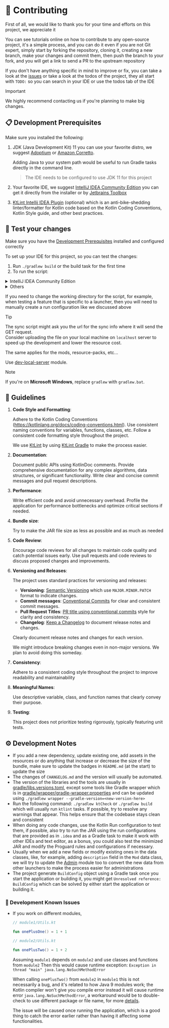 # 🌱 Contributing

First of all, we would like to thank you for your time and efforts on this project, we appreciate it

You can see tutorials online on how to contribute to any open-source project, it's a simple process, and you can do it
even if you are not Git expert, simply start by forking the repository, cloning it, creating a new branch, make your
changes
and commit them, then push the branch to your fork, and you will get a link to send a PR to the upstream repository

If you don't have anything specific in mind to improve or fix, you can take a look at
the [issues](https://github.com/FreshKernel/kraft-sync/issues) or take a look at
the todos of the project, they all start with `TODO:` so you can search in your IDE or use the todos tab of the IDE

> [!IMPORTANT]
> We highly recommend contacting us if you're planning to make big changes.

## 📋 Development Prerequisites

[//]: # (This section is referenced by the README.md file)

Make sure you installed the following:

1. JDK (Java Development Kit) 11
   you can use your favorite distro,
   we suggest [Adoptium](https://adoptium.net/) or [Amazon Corretto](https://aws.amazon.com/corretto/).

   Adding Java to your system path would be useful to run Gradle tasks directly in the command
   line.

   > The IDE needs to be configured to use JDK 11 for this project

2. Your favorite IDE, we suggest [IntelliJ IDEA Community Edition](https://www.jetbrains.com/idea/download/)
   you can get it directly from the installer or by [Jetbrains Toolbox](https://www.jetbrains.com/toolbox-app/)
3. [KtLint Intellij IDEA Plugin](https://plugins.jetbrains.com/plugin/15057-ktlint) (optional) which is an
   anti-bike-shedding linter/formatter for Kotlin code based on the Kotlin Coding Conventions, Kotlin Style
   guide, and other best practices.

## 🧪 Test your changes

Make sure you have the [Development Prerequisites](#-development-prerequisites) installed and configured correctly

To set up your IDE for this project, so you can test the changes:

1. Run `./gradlew build` or the build task for the first time
2. To run the script:

<details>
<summary>IntelliJ IDEA Community Edition</summary>
Use one of the shared run configurations of IntelliJ IDEA in `.idea` which will be available in:

![IntelliJ IDEA Run Configurations](https://github.com/FreshKernel/kraft-sync/assets/73608287/e852c5c7-2133-4c96-95b4-2daa75f5464e)

<details>
<summary>Or if you want to add custom run configurations</summary>

1. Edit the Run/Debug configurations of IntelliJ IDEA, click on the add plus
2. Choose the JAR Application, name it, and choose the JAR file path which is usually located under
   the [dist](./dist),
   also, change the working directory to a directory other than the current or somewhere that is in `.gitignore` like
   like `testScript`
3. In before launch add two Gradle tasks, first `clean` and then `shadowJar` (in order) or only `shadowJar`.
   You can create multiple tasks depending on the use-case
4. You can now use the new run configuration.
   You can also create and test other configurations for the GUI and non-GUI
   modes.

</details>

</details>

<details>
<summary>Others</summary>

If you're not using any of the supported IDEs, text editor or something like `vim` and you want to test the changes,
and you want to test the code changes, you can use the following Gradle tasks:

- `./gradlew build` to build the project, running checks, lints, tests and build JAR files
- `./gradlew run` to run the application
- `./gradlew shadowJar` to build the uber JAR file
- `./gradlew runJar` to run the application using the uber JAR file in GUI mode
- `./gradlew runJarCli` to run the application using the uber JAR file in non-GUI mode
- `./gradlew minimizedJar` to build the minimized JAR file.
- `./gradlew runMinimizedJar` to run the application using the minimized JAR file in GUI mode
- `./gradlew runMinimizedJarCli` to run the application using the minimized JAR file in non-GUI mode
- `./gradlew obfuscatedJar` to build the obfuscated JAR file.
- `./gradlew runObfuscatedJar` to run the application using the obfuscated JAR file in GUI mode
- `./gradlew runObfuscatedJarCli` to run the application using the obfuscated JAR file in non-GUI mode

</details>

If you need to change the working directory for the script, for example, when testing a feature that is specific to a
launcher, then you will need to manually create a run configuration like we
discussed above

> [!TIP]
> The sync script might ask you the url for the sync info where it will send the GET request.<br>
> Consider uploading the file on your local machine on `localhost` server
> to speed up the development and lower the resource cost.
>
> The same applies for the mods, resource-packs, etc...
>
> Use [dev-local-server](dev-local-server/README.md) module.

> [!NOTE]
> If you're on **Microsoft Windows**, replace `gradlew` with `gradlew.bat`.

## 📝 Guidelines

1. **Code Style and Formatting**:

   Adhere to the Kotlin Coding Conventions (https://kotlinlang.org/docs/coding-conventions.html).
   Use consistent naming conventions for variables, functions, classes, etc.
   Follow a consistent code formatting style throughout the project.

   We use [KtLint](https://pinterest.github.io/ktlint/latest/) by using
   [KtLint Gradle](https://github.com/JLLeitschuh/ktlint-gradle) to make the process easier.
2. **Documentation**:

   Document public APIs using KotlinDoc comments.
   Provide comprehensive documentation for any complex algorithms, data structures, or significant functionality.
   Write clear and concise commit messages and pull request descriptions.
3. **Performance**:

   Write efficient code and avoid unnecessary overhead.
   Profile the application for performance bottlenecks and optimize critical sections if needed.
4. **Bundle size**:

   Try to make the JAR file size as less as possible and as much as needed
5. **Code Review**:

   Encourage code reviews for all changes to maintain code quality and catch potential issues early.
   Use pull requests and code reviews to discuss proposed changes and improvements.
6. **Versioning and Releases**:

   The project uses standard practices for versioning and releases:
    - **Versioning**: [Semantic Versioning](https://semver.org/) which use `MAJOR.MINOR.PATCH` format to indicate
      changes.
    - **Commit messages**: [Conventional Commits](https://www.conventionalcommits.org/) for clear and consistent commit
      messages.
    - **Pull Request Titles**: [PR title using conventional commits](https://flank.github.io/flank/pr_titles/) style for
      clarity and consistency.
    - **Changelog**: [Keep a Changelog](https://keepachangelog.com/) to document release notes and changes.

   Clearly document release notes and changes for each version.

   We might introduce breaking changes even in non-major versions. We plan to avoid doing this someday.
7. **Consistency**:

   Adhere to a consistent coding style throughout the project to improve readability and maintainability
8. **Meaningful Names**:

   Use descriptive variable, class, and function names that clearly convey their purpose.
9. **Testing**:

   This project does not prioritize testing rigorously, typically featuring unit tests.

## ⚙️ Development Notes

- If you add a new dependency, update existing one, add assets in the resources or do anything that increase or decrease
  the size of the bundle, make sure to update the badges in `README.md` (at the start) to update the size
- The changes of `CHANGELOG.md` and the version will usually be automated.
- The version of the libraries and the tools are usually in [gradle/libs.versions.toml](./gradle/libs.versions.toml),
  except some tools like Gradle wrapper which is in
  [gradle/wrapper/gradle-wrapper.properties](./gradle/wrapper/gradle-wrapper.properties) and can be updated using
  `./gradlew wrapper --gradle-version=<new-version-here>`
- Run the following command: `./gradlew ktCheck`
  or `./gradlew build` which will usually run `ktlint` tasks.
  If possible, try to resolve any warnings that appear.
  This helps ensure that the codebase stays clean and consistent
- When doing any code changes, use the Kotlin Run configuration to test them, if possible, also try to run the JAR
  using the run configurations that are provided as in `.idea` and as a Gradle task to make it work with other IDEs and
  text editor, as a bonus, you could also test the minimized JAR and modify the Proguard rules and configurations if
  necessary.
- Usually when we add a new fields or modify existing ones in the data classes, like, for example, adding `description`
  field in the `Mod` data class, we will try to update the [Admin](./admin) module too to convert the new
  data from other launchers to make the process easier for administrations
- The project generate `BuildConfig` object using a Gradle task once you start the application or building it,
  you might get `Unresolved reference: BuildConfig` which can be solved by either start the application or building it.

### 🚧 Development Known Issues

- If you work on different modules,
    ```kotlin
    // module1/Utils.kt
    
    fun onePlusOne() = 1 + 1
    ```

    ```kotlin
    // module2/Utils.kt
    
    fun onePlusTwo() = 1 + 2
    ```
  Assuming `module1` depends on `module2` and use classes and functions from `module2`
  Then this would cause runtime exception: `Exception in thread "main" java.lang.NoSuchMethodError`

  When calling `onePlusTwo()` from `module2` in `module1`
  this is not necessarily a bug, and it's related to how Java 9 modules work;
  the Kotlin compiler won't give you compile error instead it will cause runtime error `java.lang.NoSuchMethodError`,
  a workaround would be to double-check to use different package or file name,
  for
  more [details](https://youtrack.jetbrains.com/issue/KT-64744/NoSuchMethodError-on-some-but-not-all-methods-from-another-Gradle-module).

  The issue will be caused once running the application, which is a good thing
  to catch the error earlier rather than having it affecting some functionalities.